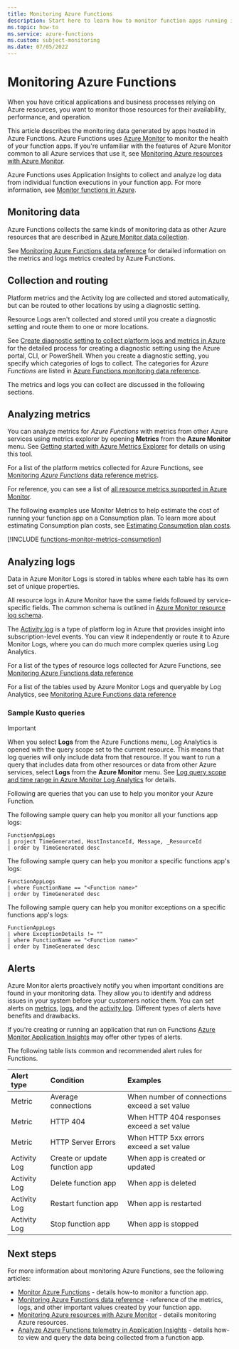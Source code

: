 ```yaml
---
title: Monitoring Azure Functions
description: Start here to learn how to monitor function apps running in Azure Functions using Azure Monitor
ms.topic: how-to
ms.service: azure-functions
ms.custom: subject-monitoring
ms.date: 07/05/2022
---
```


# Monitoring Azure Functions

When you have critical applications and business processes relying on Azure resources, you want to monitor those resources for their availability, performance, and operation.

This article describes the monitoring data generated by apps hosted in Azure Functions. Azure Functions uses [Azure Monitor](../azure-monitor/overview.md) to monitor the health of your function apps. If you're unfamiliar with the features of Azure Monitor common to all Azure services that use it, see [Monitoring Azure resources with Azure Monitor](../azure-monitor/essentials/monitor-azure-resource.md).

Azure Functions uses Application Insights to collect and analyze log data from individual function executions in your function app. For more information, see [Monitor functions in Azure](functions-monitoring.md).

## Monitoring data

Azure Functions collects the same kinds of monitoring data as other Azure resources that are described in [Azure Monitor data collection](../azure-monitor/essentials/monitor-azure-resource.md#monitoring-data-from-azure-resources).

See [Monitoring Azure Functions data reference](monitor-functions-reference.md) for detailed information on the metrics and logs metrics created by Azure Functions.

## Collection and routing

Platform metrics and the Activity log are collected and stored automatically, but can be routed to other locations by using a diagnostic setting.

Resource Logs aren't collected and stored until you create a diagnostic setting and route them to one or more locations.

See [Create diagnostic setting to collect platform logs and metrics in Azure](../azure-monitor/essentials/diagnostic-settings.md) for the detailed process for creating a diagnostic setting using the Azure portal, CLI, or PowerShell. When you create a diagnostic setting, you specify which categories of logs to collect. The categories for *Azure Functions* are listed in [Azure Functions monitoring data reference](monitor-functions-reference.md#resource-logs).

The metrics and logs you can collect are discussed in the following sections.

## Analyzing metrics

You can analyze metrics for *Azure Functions* with metrics from other Azure services using metrics explorer by opening **Metrics** from the **Azure Monitor** menu. See [Getting started with Azure Metrics Explorer](../azure-monitor/essentials/metrics-getting-started.md) for details on using this tool.

For a list of the platform metrics collected for Azure Functions, see [Monitoring *Azure Functions* data reference metrics](monitor-functions-reference.md#metrics).

For reference, you can see a list of [all resource metrics supported in Azure Monitor](../azure-monitor/essentials/metrics-supported.md).

The following examples use Monitor Metrics to help estimate the cost of running your function app on a Consumption plan. To learn more about estimating Consumption plan costs, see [Estimating Consumption plan costs](functions-consumption-costs.md).

[!INCLUDE [functions-monitor-metrics-consumption](../../includes/functions-monitor-metrics-consumption.md)]  

## Analyzing logs

Data in Azure Monitor Logs is stored in tables where each table has its own set of unique properties.

All resource logs in Azure Monitor have the same fields followed by service-specific fields. The common schema is outlined in [Azure Monitor resource log schema](../azure-monitor/essentials/resource-logs-schema.md). 

The [Activity log](../azure-monitor/essentials/activity-log.md) is a type of platform log in Azure that provides insight into subscription-level events. You can view it independently or route it to Azure Monitor Logs, where you can do much more complex queries using Log Analytics.

For a list of the types of resource logs collected for Azure Functions, see [Monitoring Azure Functions data reference](monitor-functions-reference.md#resource-logs)

For a list of the tables used by Azure Monitor Logs and queryable by Log Analytics, see [Monitoring Azure Functions data reference](monitor-functions-reference.md#azure-monitor-logs-tables)

### Sample Kusto queries

> [!IMPORTANT]
> When you select **Logs** from the Azure Functions menu, Log Analytics is opened with the query scope set to the current resource. This means that log queries will only include data from that resource. If you want to run a query that includes data from other resources or data from other Azure services, select **Logs** from the **Azure Monitor** menu. See [Log query scope and time range in Azure Monitor Log Analytics](../azure-monitor/logs/scope.md) for details.

Following are queries that you can use to help you monitor your Azure Function.

The following sample query can help you monitor all your functions app logs:

```Kusto
FunctionAppLogs
| project TimeGenerated, HostInstanceId, Message, _ResourceId
| order by TimeGenerated desc
```

The following sample query can help you monitor a specific functions app's logs:

```Kusto
FunctionAppLogs
| where FunctionName == "<Function name>" 
| order by TimeGenerated desc
```

The following sample query can help you monitor exceptions on a specific functions app's logs:

```Kusto
FunctionAppLogs
| where ExceptionDetails != ""  
| where FunctionName == "<Function name>" 
| order by TimeGenerated desc
```

## Alerts

Azure Monitor alerts proactively notify you when important conditions are found in your monitoring data. They allow you to identify and address issues in your system before your customers notice them. You can set alerts on [metrics](../azure-monitor/alerts/alerts-metric-overview.md), [logs](../azure-monitor/alerts/alerts-unified-log.md), and the [activity log](../azure-monitor/alerts/activity-log-alerts.md). Different types of alerts have benefits and drawbacks.

If you're creating or running an application that run on Functions [Azure Monitor Application Insights](../azure-monitor/app/app-insights-overview.md) may offer other types of alerts.

The following table lists common and recommended alert rules for Functions.

| Alert type | Condition | Examples  |
|:---|:---|:---|
| Metric | Average connections| When number of connections exceed a set value|
| Metric | HTTP 404| When HTTP 404 responses exceed a set value|
| Metric | HTTP Server Errors| When HTTP 5xx errors exceed a set value|
| Activity Log | Create or update function app | When app is created or updated|
| Activity Log | Delete function app | When app is deleted|
| Activity Log | Restart function app| When app is restarted|
| Activity Log | Stop function app| When app is stopped|

## Next steps

For more information about monitoring Azure Functions, see the following articles:

* [Monitor Azure Functions](functions-monitoring.md) - details how-to monitor a function app.
* [Monitoring Azure Functions data reference](monitor-functions-reference.md) - reference of the metrics, logs, and other important values created by your function app.
* [Monitoring Azure resources with Azure Monitor](../azure-monitor/essentials/monitor-azure-resource.md) - details monitoring Azure resources.
* [Analyze Azure Functions telemetry in Application Insights](analyze-telemetry-data.md) - details how-to view and query the data being collected from a function app.
